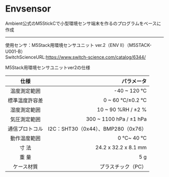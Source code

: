 # Envsensor

Ambient公式のM5StickCで小型環境センサ端末を作るのプログラムをベースに作成  



----
使用センサ：M5Stack用環境センサユニット ver.2（ENV II）（M5STACK-U001-B）  
SwitchScienceURL:<https://www.switch-science.com/catalog/6344/>  

M5Stack用環境センサユニットver2の仕様  
      

| 仕様|パラメータ|
|:-----:|-----:|
|温度測定範囲 |-40 ~ 120 ℃ |
|標準温度許容差|0 ~ 60 ℃/±0.2 ℃ |
|湿度測定範囲 |10 ~ 90 %RH / ±2 %  |
|気圧測定範囲 	  |  300 ~ 1100 hPa / ±1 hPa | 
|通信プロトコル    |I2C：SHT30（0x44）、BMP280（0x76）  |
|動作温度範囲 	|    0 ℃~ 40 ℃  |
|  寸 法 	 |      24.2 x 32.2 x 8.1 mm | 
|  重 量 	|      5 g  |
|ケース材質 |	    プラスチック（PC）|  
